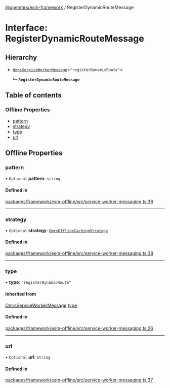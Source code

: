 [@openmrs/esm-framework](../API.md) / RegisterDynamicRouteMessage

# Interface: RegisterDynamicRouteMessage

## Hierarchy

- [`OmrsServiceWorkerMessage`](OmrsServiceWorkerMessage.md)<``"registerDynamicRoute"``\>

  ↳ **`RegisterDynamicRouteMessage`**

## Table of contents

### Offline Properties

- [pattern](RegisterDynamicRouteMessage.md#pattern)
- [strategy](RegisterDynamicRouteMessage.md#strategy)
- [type](RegisterDynamicRouteMessage.md#type)
- [url](RegisterDynamicRouteMessage.md#url)

## Offline Properties

### pattern

• `Optional` **pattern**: `string`

#### Defined in

[packages/framework/esm-offline/src/service-worker-messaging.ts:36](https://github.com/Vishal772-pixel/openmrs-esm-core/blob/main/packages/framework/esm-offline/src/service-worker-messaging.ts#L36)

___

### strategy

• `Optional` **strategy**: [`OmrsOfflineCachingStrategy`](../API.md#omrsofflinecachingstrategy)

#### Defined in

[packages/framework/esm-offline/src/service-worker-messaging.ts:38](https://github.com/Vishal772-pixel/openmrs-esm-core/blob/main/packages/framework/esm-offline/src/service-worker-messaging.ts#L38)

___

### type

• **type**: ``"registerDynamicRoute"``

#### Inherited from

[OmrsServiceWorkerMessage](OmrsServiceWorkerMessage.md).[type](OmrsServiceWorkerMessage.md#type)

#### Defined in

[packages/framework/esm-offline/src/service-worker-messaging.ts:26](https://github.com/Vishal772-pixel/openmrs-esm-core/blob/main/packages/framework/esm-offline/src/service-worker-messaging.ts#L26)

___

### url

• `Optional` **url**: `string`

#### Defined in

[packages/framework/esm-offline/src/service-worker-messaging.ts:37](https://github.com/Vishal772-pixel/openmrs-esm-core/blob/main/packages/framework/esm-offline/src/service-worker-messaging.ts#L37)
